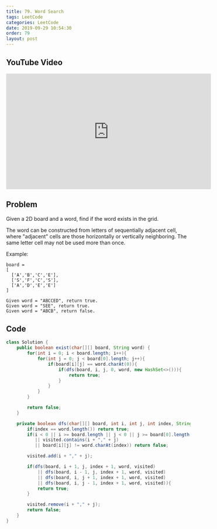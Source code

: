 ```yaml
---
title: 79. Word Search
tags: LeetCode
categories: LeetCode
date: 2019-09-29 10:54:30
order: 79
layout: post
---
```


## YouTube Video

<iframe width="560" height="315" src="https://www.youtube.com/embed/vNTxFET-Nxk" frameborder="0" allow="accelerometer; autoplay; encrypted-media; gyroscope; picture-in-picture" allowfullscreen></iframe>

## Problem

Given a 2D board and a word, find if the word exists in the grid.

The word can be constructed from letters of sequentially adjacent cell, where "adjacent" cells are those horizontally or vertically neighboring. The same letter cell may not be used more than once.

Example:

```
board =
[
  ['A','B','C','E'],
  ['S','F','C','S'],
  ['A','D','E','E']
]

Given word = "ABCCED", return true.
Given word = "SEE", return true.
Given word = "ABCB", return false.
```

## Code

```java
class Solution {
    public boolean exist(char[][] board, String word) {
        for(int i = 0; i < board.length; i++){
            for(int j = 0; j < board[0].length; j++){
                if(board[i][j] == word.charAt(0)){
                    if(dfs(board, i, j, 0, word, new HashSet<>())){
                        return true;
                    }
                }
            }
        }

        return false;
    }

    private boolean dfs(char[][] board, int i, int j, int index, String word, HashSet<String> visited){
        if(index == word.length()) return true;
        if(i < 0 || i >= board.length || j < 0 || j >= board[0].length
           || visited.contains(i + "," + j)
           || board[i][j] != word.charAt(index)) return false;

        visited.add(i + "," + j);

        if(dfs(board, i + 1, j, index + 1, word, visited)
            || dfs(board, i - 1, j, index + 1, word, visited)
            || dfs(board, i, j + 1, index + 1, word, visited)
            || dfs(board, i, j - 1, index + 1, word, visited)){
            return true;
        }

        visited.remove(i + "," + j);
        return false;
    }
}
```
